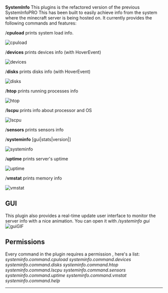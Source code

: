 **SystemInfo**
This plugins is the refactored version of the previous SystemInfoPRO
This has been built to easily achieve info from the system where the minecraft server is being hosted on.
It currently provides the following commands and features:

 /**cpuload** prints system load info.
 
 ![cpuload](https://i.imgur.com/ZwTFQ6U.jpg)
 
 /**devices** prints devices info (with HoverEvent)
  
 ![devices](https://i.imgur.com/gZa7AR5.jpg)
 
 /**disks** prints disks info (with HoverEvent)
 
 ![disks](https://i.imgur.com/BF3ua7P.jpg)
 
 /**htop** prints running processes info

 ![htop](https://i.imgur.com/2uiwvz0.jpg)
 
 /**lscpu** prints info about processor and OS
  
 ![lscpu](https://i.imgur.com/sIHMxHT.jpg)
 
 /**sensors** prints sensors info
 
 /**systeminfo** [gui|stats|version|]
 
 ![systeminfo](https://i.imgur.com/pjoTq2O.jpg)
 
 /**uptime** prints server's uptime
 
 ![uptime](https://i.imgur.com/vuvBlQm.jpg)
 
 /**vmstat** prints memory info
 
 ![vmstat](https://i.imgur.com/0OTPqn0.jpg)
 
  ## GUI
  This plugin also provides a real-time update user interface to monitor the server info with a nice animation.
  You can open it with */systeminfo gui*
 ![guiGIF](https://i.imgur.com/mvtUTDT.gif)
 ## Permissions
 Every command in the plugin requires a permission , here's a list:
 *systeminfo.command.cpuload
 systeminfo.command.devices
 systeminfo.command.disks
 systeminfo.command.htop
 systeminfo.command.lscpu
 systeminfo.command.sensors
 systeminfo.command.uptime
 systeminfo.command.vmstat
 systeminfo.command.help*
 ___
